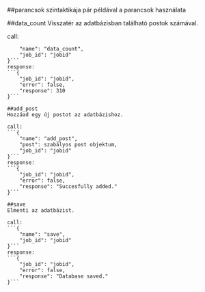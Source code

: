 ##parancsok szintaktikája
pár példával a parancsok használata

##data_count
Visszatér az adatbázisban található postok számával.

call:
```{
    "name": "data_count",
    "job_id": "jobid"
}```
response:
```{
    "job_id": "jobid",
    "error": false,
    "response": 310
}```

##add_post
Hozzáad egy új postot az adatbázishoz.

call:
```{
    "name": "add_post",
    "post": szabályos post objektum,
    "job_id": "jobid"
}```
response:
```{
    "job_id": "jobid",
    "error": false,
    "response": "Succesfully added."
}```

##save
Elmenti az adatbázist.

call:
```{
    "name": "save",
    "job_id": "jobid"
}```
response:
```{
    "job_id": "jobid",
    "error": false,
    "response": "Database saved."
}```